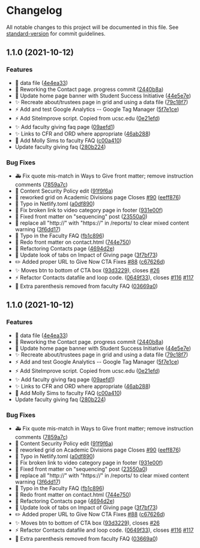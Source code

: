 # Changelog

All notable changes to this project will be documented in this file. See [standard-version](https://github.com/conventional-changelog/standard-version) for commit guidelines.

## 1.1.0 (2021-10-12)


### Features

* :construction: data file ([4e4ea33](https://github.com/ucsc/site-giving/commit/4e4ea335682d02ca9b13ab189d99eead28ade368))
* :construction: Reworking the Contact page. progress commit ([2440b8a](https://github.com/ucsc/site-giving/commit/2440b8aa47b945663ee3bd937b0457d79c7de749))
* :lipstick: Update home page banner with Student Success Initiative ([44e5e7e](https://github.com/ucsc/site-giving/commit/44e5e7ec017acb1e01bdb147d1b0d84c5c5fed21))
* :sparkles: Recreate about/trustees page in grid and using a data file ([79c18f7](https://github.com/ucsc/site-giving/commit/79c18f75190f90fefaef7c80c1349645378444e0))
* :zap: Add and test Google Analytics -- Google Tag Manager ([5f7e1ce](https://github.com/ucsc/site-giving/commit/5f7e1ced254e82b0bd8c8b708365572120963458))
* :zap: Add SiteImprove script. Copied from ucsc.edu ([0e21efd](https://github.com/ucsc/site-giving/commit/0e21efd153468a34861b7c2d058346dd04c8d43d))
* ✨ Add faculty giving faq page ([09aefd1](https://github.com/ucsc/site-giving/commit/09aefd1eafbcc9662e6ecbf96f8db460cacc20e4))
* ✨ Links to CFR and ORD where appropriate ([46ab288](https://github.com/ucsc/site-giving/commit/46ab288cc55b9ce1345bb6dffd80f5cde14b2b0a))
* 📝 Add Molly Sims to faculty FAQ ([c00a410](https://github.com/ucsc/site-giving/commit/c00a41099e5cda96408c2cedbe3d48c442e0c335))
* Update faculty giving faq ([280b224](https://github.com/ucsc/site-giving/commit/280b224653b20d802acc797712f98a62367898a4))


### Bug Fixes

* :ambulance: Fix quote mis-match in Ways to Give front matter; remove instruction comments ([7859a7c](https://github.com/ucsc/site-giving/commit/7859a7cc93d7056fc06229e76a16dada2e427ceb))
* :art: Content Security Policy edit ([91f9f6a](https://github.com/ucsc/site-giving/commit/91f9f6a2e625d371df02af637ae416369ab6da36))
* :art: reworked grid on Academic Divisions page Closes [#90](https://github.com/ucsc/site-giving/issues/90) ([eeff876](https://github.com/ucsc/site-giving/commit/eeff876d9ac7e637c54d42e78516b0d48891d7f6))
* :art: Typo in Netlify.toml ([a0df890](https://github.com/ucsc/site-giving/commit/a0df890c7b4e5b419d94363bd40a203344a3a95e))
* :bug: Fix broken link to video category page in footer ([931e00f](https://github.com/ucsc/site-giving/commit/931e00f8c8ceef9130b006e7d5212cf6751b7ab3))
* :bug: Fixed front matter on "sequencing" post ([23550a0](https://github.com/ucsc/site-giving/commit/23550a0fab3e8a35c4734438308081def057bace))
* :bug: replace all "http://" with "https://" in /reports/ to clear mixed content warning ([3f6dd17](https://github.com/ucsc/site-giving/commit/3f6dd17e37d20ddb84f8988efc96ac7e34fac912))
* :bug: Typo in the Faculty FAQ ([fb1c896](https://github.com/ucsc/site-giving/commit/fb1c89630e9d44081290d7bd0c6ee68e8116b4ea))
* :construction: Redo front matter on contact.html ([744e750](https://github.com/ucsc/site-giving/commit/744e750d278e650d4d16634765dd6e230e287243))
* :construction: Refactoring Contacts page ([4694d2e](https://github.com/ucsc/site-giving/commit/4694d2e861770c6dc7599dae22fb1209a78898f7))
* :lipstick: Update look of tabs on Impact of Giving page ([3f7bf73](https://github.com/ucsc/site-giving/commit/3f7bf73fa0090d576c1bdd7723513acfa2217a62))
* :pencil2: Added proper URL to Give Now CTA Fixes [#88](https://github.com/ucsc/site-giving/issues/88) ([c67626d](https://github.com/ucsc/site-giving/commit/c67626db89701b9dce14968788068b84f6e69e10))
* :sparkles: Moves btn to bottom of CTA box ([93d3229](https://github.com/ucsc/site-giving/commit/93d3229675e7bea03ae03f9e205a2c137c316c70)), closes [#26](https://github.com/ucsc/site-giving/issues/26)
* :zap: Refactor Contacts datafile and loop code. ([0649f33](https://github.com/ucsc/site-giving/commit/0649f334ec8b286755a8eb91a518af605af3fb55)), closes [#116](https://github.com/ucsc/site-giving/issues/116) [#117](https://github.com/ucsc/site-giving/issues/117)
* 🐛 Extra parenthesis removed from faculty FAQ ([03669a0](https://github.com/ucsc/site-giving/commit/03669a0370fb6f8a342cf0d3e2fd0cde81e62956))

## 1.1.0 (2021-10-12)


### Features

* :construction: data file ([4e4ea33](https://github.com/ucsc/site-giving/commit/4e4ea335682d02ca9b13ab189d99eead28ade368))
* :construction: Reworking the Contact page. progress commit ([2440b8a](https://github.com/ucsc/site-giving/commit/2440b8aa47b945663ee3bd937b0457d79c7de749))
* :lipstick: Update home page banner with Student Success Initiative ([44e5e7e](https://github.com/ucsc/site-giving/commit/44e5e7ec017acb1e01bdb147d1b0d84c5c5fed21))
* :sparkles: Recreate about/trustees page in grid and using a data file ([79c18f7](https://github.com/ucsc/site-giving/commit/79c18f75190f90fefaef7c80c1349645378444e0))
* :zap: Add and test Google Analytics -- Google Tag Manager ([5f7e1ce](https://github.com/ucsc/site-giving/commit/5f7e1ced254e82b0bd8c8b708365572120963458))
* :zap: Add SiteImprove script. Copied from ucsc.edu ([0e21efd](https://github.com/ucsc/site-giving/commit/0e21efd153468a34861b7c2d058346dd04c8d43d))
* ✨ Add faculty giving faq page ([09aefd1](https://github.com/ucsc/site-giving/commit/09aefd1eafbcc9662e6ecbf96f8db460cacc20e4))
* ✨ Links to CFR and ORD where appropriate ([46ab288](https://github.com/ucsc/site-giving/commit/46ab288cc55b9ce1345bb6dffd80f5cde14b2b0a))
* 📝 Add Molly Sims to faculty FAQ ([c00a410](https://github.com/ucsc/site-giving/commit/c00a41099e5cda96408c2cedbe3d48c442e0c335))
* Update faculty giving faq ([280b224](https://github.com/ucsc/site-giving/commit/280b224653b20d802acc797712f98a62367898a4))


### Bug Fixes

* :ambulance: Fix quote mis-match in Ways to Give front matter; remove instruction comments ([7859a7c](https://github.com/ucsc/site-giving/commit/7859a7cc93d7056fc06229e76a16dada2e427ceb))
* :art: Content Security Policy edit ([91f9f6a](https://github.com/ucsc/site-giving/commit/91f9f6a2e625d371df02af637ae416369ab6da36))
* :art: reworked grid on Academic Divisions page Closes [#90](https://github.com/ucsc/site-giving/issues/90) ([eeff876](https://github.com/ucsc/site-giving/commit/eeff876d9ac7e637c54d42e78516b0d48891d7f6))
* :art: Typo in Netlify.toml ([a0df890](https://github.com/ucsc/site-giving/commit/a0df890c7b4e5b419d94363bd40a203344a3a95e))
* :bug: Fix broken link to video category page in footer ([931e00f](https://github.com/ucsc/site-giving/commit/931e00f8c8ceef9130b006e7d5212cf6751b7ab3))
* :bug: Fixed front matter on "sequencing" post ([23550a0](https://github.com/ucsc/site-giving/commit/23550a0fab3e8a35c4734438308081def057bace))
* :bug: replace all "http://" with "https://" in /reports/ to clear mixed content warning ([3f6dd17](https://github.com/ucsc/site-giving/commit/3f6dd17e37d20ddb84f8988efc96ac7e34fac912))
* :bug: Typo in the Faculty FAQ ([fb1c896](https://github.com/ucsc/site-giving/commit/fb1c89630e9d44081290d7bd0c6ee68e8116b4ea))
* :construction: Redo front matter on contact.html ([744e750](https://github.com/ucsc/site-giving/commit/744e750d278e650d4d16634765dd6e230e287243))
* :construction: Refactoring Contacts page ([4694d2e](https://github.com/ucsc/site-giving/commit/4694d2e861770c6dc7599dae22fb1209a78898f7))
* :lipstick: Update look of tabs on Impact of Giving page ([3f7bf73](https://github.com/ucsc/site-giving/commit/3f7bf73fa0090d576c1bdd7723513acfa2217a62))
* :pencil2: Added proper URL to Give Now CTA Fixes [#88](https://github.com/ucsc/site-giving/issues/88) ([c67626d](https://github.com/ucsc/site-giving/commit/c67626db89701b9dce14968788068b84f6e69e10))
* :sparkles: Moves btn to bottom of CTA box ([93d3229](https://github.com/ucsc/site-giving/commit/93d3229675e7bea03ae03f9e205a2c137c316c70)), closes [#26](https://github.com/ucsc/site-giving/issues/26)
* :zap: Refactor Contacts datafile and loop code. ([0649f33](https://github.com/ucsc/site-giving/commit/0649f334ec8b286755a8eb91a518af605af3fb55)), closes [#116](https://github.com/ucsc/site-giving/issues/116) [#117](https://github.com/ucsc/site-giving/issues/117)
* 🐛 Extra parenthesis removed from faculty FAQ ([03669a0](https://github.com/ucsc/site-giving/commit/03669a0370fb6f8a342cf0d3e2fd0cde81e62956))
